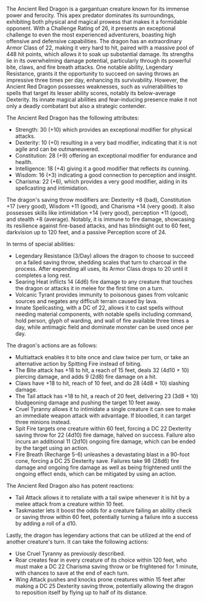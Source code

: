 The Ancient Red Dragon is a gargantuan creature known for its immense power and ferocity. This apex predator dominates its surroundings, exhibiting both physical and magical prowess that makes it a formidable opponent. With a Challenge Rating of 26, it presents an exceptional challenge to even the most experienced adventurers, boasting high offensive and defensive capabilities. The dragon has an extraordinary Armor Class of 22, making it very hard to hit, paired with a massive pool of 448 hit points, which allows it to soak up substantial damage. Its strengths lie in its overwhelming damage potential, particularly through its powerful bite, claws, and fire breath attacks. One notable ability, Legendary Resistance, grants it the opportunity to succeed on saving throws an impressive three times per day, enhancing its survivability. However, the Ancient Red Dragon possesses weaknesses, such as vulnerabilities to spells that target its lesser ability scores, notably its below-average Dexterity. Its innate magical abilities and fear-inducing presence make it not only a deadly combatant but also a strategic contender.

The Ancient Red Dragon has the following attributes:
- Strength: 30 (+10) which provides an exceptional modifier for physical attacks.
- Dexterity: 10 (+0) resulting in a very bad modifier, indicating that it is not agile and can be outmaneuvered.
- Constitution: 28 (+9) offering an exceptional modifier for endurance and health.
- Intelligence: 18 (+4) giving it a good modifier that reflects its cunning.
- Wisdom: 16 (+3) indicating a good connection to perception and insight.
- Charisma: 22 (+6), which provides a very good modifier, aiding in its spellcasting and intimidation.

The dragon's saving throw modifiers are: Dexterity +8 (bad), Constitution +17 (very good), Wisdom +11 (good), and Charisma +14 (very good). It also possesses skills like intimidation +14 (very good), perception +11 (good), and stealth +8 (average). Notably, it is immune to fire damage, showcasing its resilience against fire-based attacks, and has blindsight out to 60 feet, darkvision up to 120 feet, and a passive Perception score of 24.

In terms of special abilities:
- Legendary Resistance (3/Day) allows the dragon to choose to succeed on a failed saving throw, shedding scales that turn to charcoal in the process. After expending all uses, its Armor Class drops to 20 until it completes a long rest.
- Searing Heat inflicts 14 (4d6) fire damage to any creature that touches the dragon or attacks it in melee for the first time on a turn.
- Volcanic Tyrant provides immunity to poisonous gases from volcanic sources and negates any difficult terrain caused by lava.
- Innate Spellcasting, with a DC of 22, allows it to cast spells without needing material components, with notable spells including command, hold person, glyph of warding, and wall of fire available three times a day, while antimagic field and dominate monster can be used once per day.

The dragon's actions are as follows:
- Multiattack enables it to bite once and claw twice per turn, or take an alternative action by Spitting Fire instead of biting.
- The Bite attack has +18 to hit, a reach of 15 feet, deals 32 (4d10 + 10) piercing damage, and adds 9 (2d8) fire damage on a hit.
- Claws have +18 to hit, reach of 10 feet, and do 28 (4d8 + 10) slashing damage.
- The Tail attack has +18 to hit, a reach of 20 feet, delivering 23 (3d8 + 10) bludgeoning damage and pushing the target 10 feet away.
- Cruel Tyranny allows it to intimidate a single creature it can see to make an immediate weapon attack with advantage. If bloodied, it can target three minions instead.
- Spit Fire targets one creature within 60 feet, forcing a DC 22 Dexterity saving throw for 22 (4d10) fire damage, halved on success. Failure also incurs an additional 11 (2d10) ongoing fire damage, which can be ended by the target using an action.
- Fire Breath (Recharge 5-6) unleashes a devastating blast in a 90-foot cone, forcing a DC 25 Dexterity save. Failures take 98 (28d6) fire damage and ongoing fire damage as well as being frightened until the ongoing effect ends, which can be mitigated by using an action.

The Ancient Red Dragon also has potent reactions:
- Tail Attack allows it to retaliate with a tail swipe whenever it is hit by a melee attack from a creature within 10 feet.
- Taskmaster lets it boost the odds for a creature failing an ability check or saving throw within 60 feet, potentially turning a failure into a success by adding a roll of a d10.

Lastly, the dragon has legendary actions that can be utilized at the end of another creature's turn. It can take the following actions:
- Use Cruel Tyranny as previously described.
- Roar creates fear in every creature of its choice within 120 feet, who must make a DC 22 Charisma saving throw or be frightened for 1 minute, with chances to save at the end of each turn.
- Wing Attack pushes and knocks prone creatures within 15 feet after making a DC 25 Dexterity saving throw, potentially allowing the dragon to reposition itself by flying up to half of its distance.